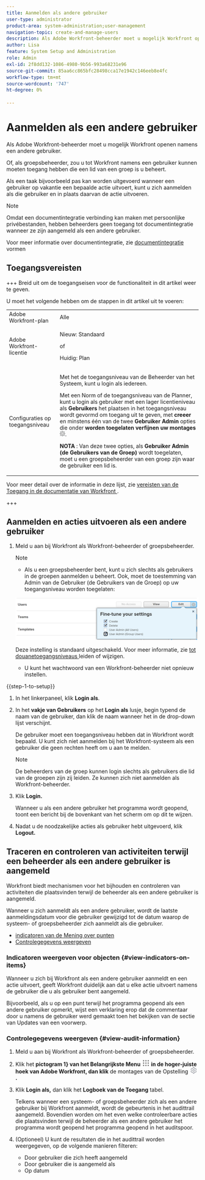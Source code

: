 ```yaml
---
title: Aanmelden als andere gebruiker
user-type: administrator
product-area: system-administration;user-management
navigation-topic: create-and-manage-users
description: Als Adobe Workfront-beheerder moet u mogelijk Workfront openen namens een andere gebruiker.
author: Lisa
feature: System Setup and Administration
role: Admin
exl-id: 2f8dd132-1086-4980-9b56-993a68231e96
source-git-commit: 85aa6cc865bfc28498cca17e1942c146eeb8e4fc
workflow-type: tm+mt
source-wordcount: '747'
ht-degree: 0%

---
```


# Aanmelden als een andere gebruiker

<!--Audited: April, 2024-->

<!--<span class="preview">The highlighted information on this page refers to functionality not yet generally available. It is available for all users only in the Preview environment.</span> -->

<!--
**DON'T DELETE, DRAFT OR HIDE THIS ARTICLE. IT IS LINKED TO THE PRODUCT, THROUGH THE CONTEXT SENSITIVE HELP LINKS. Also linked to other articles: Creating and Managing Groups, etc.</p>
-->

Als Adobe Workfront-beheerder moet u mogelijk Workfront openen namens een andere gebruiker.

Of, als groepsbeheerder, zou u tot Workfront namens een gebruiker kunnen moeten toegang hebben die een lid van een groep is u beheert.

Als een taak bijvoorbeeld pas kan worden uitgevoerd wanneer een gebruiker op vakantie een bepaalde actie uitvoert, kunt u zich aanmelden als die gebruiker en in plaats daarvan de actie uitvoeren.

<!--
<note type="note">
Some users, such as executives, need to be able to control which administrators can log in to their accounts, and for how long. Working with your organization, Workfront configures settings that allow this control for these users. When a Workfront administrator or group administrator (associated with one of the user's groups) tries to log in as one of these users, an on-screen message prompts the administrator to contact the user for access. From the user profile area, the user can then grant access to the administrator and specify an expiration time for it. For more information on how the user does this, see
<a href="../../../workfront-basics/manage-your-account-and-profile/configuring-your-user-profile/configure-my-settings.md#access" class="MCXref xref">Access</a> in
<a href="../../../workfront-basics/manage-your-account-and-profile/configuring-your-user-profile/configure-my-settings.md" class="MCXref xref">Configure My Settings</a>.
<span class="PinkDraftNote">[Add a note about this being only for the Enterprise package if they decide to do it that way]</span>
</note>
-->

>[!NOTE]
>
>Omdat een documentintegratie verbinding kan maken met persoonlijke privébestanden, hebben beheerders geen toegang tot documentintegratie wanneer ze zijn aangemeld als een andere gebruiker.
>
>Voor meer informatie over documentintegratie, zie [ documentintegratie ](../../../administration-and-setup/configure-integrations/configure-document-integrations.md) vormen

## Toegangsvereisten

+++ Breid uit om de toegangseisen voor de functionaliteit in dit artikel weer te geven.

U moet het volgende hebben om de stappen in dit artikel uit te voeren:

<table style="table-layout:auto"> 
 <col> 
 <col> 
 <tbody> 
  <tr> 
   <td role="rowheader">Adobe Workfront-plan</td> 
   <td>Alle</td> 
  </tr> 
  <tr> 
   <td role="rowheader">Adobe Workfront-licentie</td> 
   <td> <p>Nieuw: Standaard</p>
   <p>of</p>
   <p>Huidig: Plan</p></td> 
  </tr> 
  <tr> 
   <td role="rowheader">Configuraties op toegangsniveau</td> 
   <td> <p>Met het de toegangsniveau van de Beheerder van het Systeem, kunt u login als iedereen.</p> <p>Met een Norm of de toegangsniveau van de Planner, kunt u login als gebruiker met een lager licentieniveau als <b> Gebruikers </b> het plaatsen in het toegangsniveau wordt gevormd om <b> </b> toegang uit te geven, met <b> creeer </b> en minstens één van de twee <b> Gebruiker Admin </b> opties die onder <b> worden toegelaten verfijnen uw montages </b> <img src="assets/gear-icon-in-access-levels.png">. </p> 
   <p><b> NOTA </b>: Van deze twee opties, als <b> Gebruiker Admin (de Gebruikers van de Groep) </b> wordt toegelaten, moet u een groepsbeheerder van een groep zijn waar de gebruiker een lid is.</p></td>
  </tr> 
 </tbody> 
</table>

Voor meer detail over de informatie in deze lijst, zie [ vereisten van de Toegang in de documentatie van Workfront ](/help/quicksilver/administration-and-setup/add-users/access-levels-and-object-permissions/access-level-requirements-in-documentation.md).

+++

## Aanmelden en acties uitvoeren als een andere gebruiker

1. Meld u aan bij Workfront als Workfront-beheerder of groepsbeheerder.

   >[!NOTE]
   >
   >* Als u een groepsbeheerder bent, kunt u zich slechts als gebruikers in de groepen aanmelden u beheert. Ook, moet de toestemming van Admin van de Gebruiker (de Gebruikers van de Groep) op uw toegangsniveau worden toegelaten:
   >   
   >  ![ Admin gebruiker van de Groep ](assets/group-admin-user.png)
   >   
   >  Deze instelling is standaard uitgeschakeld. Voor meer informatie, zie [ tot douanetoegangsniveaus ](../../../administration-and-setup/add-users/configure-and-grant-access/create-modify-access-levels.md) leiden of wijzigen.
   >   
   >* U kunt het wachtwoord van een Workfront-beheerder niet opnieuw instellen.

{{step-1-to-setup}}

1. In het linkerpaneel, klik **Login als**.

1. In het **vakje van Gebruikers** op het **Login als** lusje, begin typend de naam van de gebruiker, dan klik de naam wanneer het in de drop-down lijst verschijnt.

   De gebruiker moet een toegangsniveau hebben dat in Workfront wordt bepaald. U kunt zich niet aanmelden bij het Workfront-systeem als een gebruiker die geen rechten heeft om u aan te melden.

   >[!NOTE]
   >
   >De beheerders van de groep kunnen login slechts als gebruikers die lid van de groepen zijn zij leiden. Ze kunnen zich niet aanmelden als Workfront-beheerder.

1. Klik **Login.**

   <!--
   <p> Might come in a future story:</p>
   -->

   <!--
   <p data-mc-conditions="QuicksilverOrClassic.Draft mode">click an Access period and then click Request to ask the user for access to log as him or her for the specified period of time. Continue these steps after the user grants access. Specify somewhere here that this is only for the Enterprise package if they decide on that</p>
   -->

   <!--
   <p data-mc-conditions="QuicksilverOrClassic.Draft mode">Or </p>
   -->

   <!--
   <p data-mc-conditions="QuicksilverOrClassic.Draft mode">If a prompt appears indicating that the user has restricted access to their account, contact the user to request access.</p>
   -->

   <!--
   <p data-mc-conditions="QuicksilverOrClassic.Draft mode">The user can then can grant you "Log in as" access in their user profile. They can also specify an expiration date and time for the access period. </p>
   -->

   <!--
   This triggers an email to let you know that you have access to log in as the user, depending on how your event notifications are enabled. For more information, see <a href="../../../workfront-basics/using-notifications/event-notifications.md" class="MCXref xref">Event notifications</a>.
   </div>
   -->

   Wanneer u als een andere gebruiker het programma wordt geopend, toont een bericht bij de bovenkant van het scherm om op dit te wijzen.

1. Nadat u de noodzakelijke acties als gebruiker hebt uitgevoerd, klik **Logout.**

## Traceren en controleren van activiteiten terwijl een beheerder als een andere gebruiker is aangemeld

Workfront biedt mechanismen voor het bijhouden en controleren van activiteiten die plaatsvinden terwijl de beheerder als een andere gebruiker is aangemeld.

Wanneer u zich aanmeldt als een andere gebruiker, wordt de laatste aanmeldingsdatum voor die gebruiker gewijzigd tot de datum waarop de systeem- of groepsbeheerder zich aanmeldt als die gebruiker.

* [ indicatoren van de Mening over punten ](#view-indicators-on-items)
* [Controlegegevens weergeven](#view-audit-information)

### Indicatoren weergeven voor objecten {#view-indicators-on-items}

Wanneer u zich bij Workfront als een andere gebruiker aanmeldt en een actie uitvoert, geeft Workfront duidelijk aan dat u elke actie uitvoert namens de gebruiker die u als gebruiker bent aangemeld.

Bijvoorbeeld, als u op een punt terwijl het programma geopend als een andere gebruiker opmerkt, wijst een verklaring erop dat de commentaar door u namens de gebruiker werd gemaakt toen het bekijken van de sectie van Updates van een voorwerp.

### Controlegegevens weergeven {#view-audit-information}

1. Meld u aan bij Workfront als Workfront-beheerder of groepsbeheerder.
1. Klik het **pictogram 1} van het Belangrijkste Menu ![ Belangrijkste menupictogram ](assets/main-menu-icon.png) in de hoger-juiste hoek van Adobe Workfront, dan klik** de montages van de Opstelling **![ Gear pictogram ](assets/gear-icon-settings.png).**

1. Klik **Login als,** dan klik het **Logboek van de Toegang** tabel.

   Telkens wanneer een systeem- of groepsbeheerder zich als een andere gebruiker bij Workfront aanmeldt, wordt de gebeurtenis in het audittrail aangemeld. Bovendien worden om het even welke controleerbare acties die plaatsvinden terwijl de beheerder als een andere gebruiker het programma wordt geopend het programma geopend in het auditspoor.

1. (Optioneel) U kunt de resultaten die in het audittrail worden weergegeven, op de volgende manieren filteren:

   * Door gebruiker die zich heeft aangemeld
   * Door gebruiker die is aangemeld als
   * Op datum

